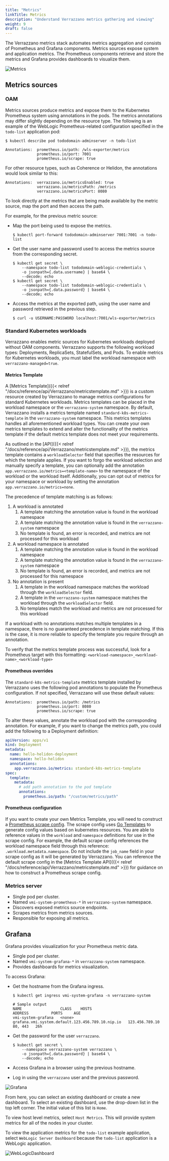 ```yaml
---
title: "Metrics"
linkTitle: Metrics
description: "Understand Verrazzano metrics gathering and viewing"
weight: 9
draft: false
---
```



The Verrazzano metrics stack automates metrics aggregation and consists of Prometheus and Grafana components.
Metrics sources expose system and application metrics.
The Prometheus components retrieve and store the metrics and Grafana provides dashboards to
visualize them.

![Metrics](/docs/images/metrics.png)

## Metrics sources

### OAM

Metrics sources produce metrics and expose them to the Kubernetes Prometheus system using annotations in the pods.
The metrics annotations may differ slightly depending on the resource type.
The following is an example of the WebLogic Prometheus-related configuration specified in the `todo-list` application pod:

`$ kubectl describe pod tododomain-adminserver -n todo-list`

```
Annotations:  prometheus.io/path: /wls-exporter/metrics
              prometheus.io/port: 7001
              prometheus.io/scrape: true
```

For other resource types, such as Coherence or Helidon, the annotations would look similar to this:

```
Annotations:  verrazzano.io/metricsEnabled: true
              verrazzano.io/metricsPath: /metrics
              verrazzano.io/metricsPort: 8080
```

To look directly at the metrics that are being made available by the metric source, map the port and then access the path.

For example, for the previous metric source:

- Map the port being used to expose the metrics.
  ```
  $ kubectl port-forward tododomain-adminserver 7001:7001 -n todo-list
  ```

- Get the user name and password used to access the metrics source from the corresponding secret.

  ```
  $ kubectl get secret \
      --namespace todo-list tododomain-weblogic-credentials \
      -o jsonpath={.data.username} | base64 \
      --decode; echo
  $ kubectl get secret \
      --namespace todo-list tododomain-weblogic-credentials \
      -o jsonpath={.data.password} | base64 \
      --decode; echo
  ```

- Access the metrics at the exported path, using the user name and password retrieved in the previous step.
   ```
   $ curl -u USERNAME:PASSWORD localhost:7001/wls-exporter/metrics
   ```
  
### Standard Kubernetes workloads

Verrazzano enables metric sources for Kubernetes workloads deployed without OAM components. 
Verrazzano supports the following workload types: Deployments, ReplicaSets, StatefulSets, and Pods.
To enable metrics for Kubernetes workloads, you must label the workload namespace with `verrazzano-managed=true`.

#### Metrics Template

A [Metrics Template]({{< relref "/docs/reference/api/Verrazzano/metricstemplate.md" >}}) is a custom resource created by Verrazzano to manage metrics configurations for standard Kubernetes workloads.
Metrics templates can be placed in the workload namespace or the `verrazzano-system` namespace.
By default, Verrazzano installs a metrics template named `standard-k8s-metrics-template` in the `verrazzano-system` namespace.
This metrics templates handles all aforementioned workload types.
You can create your own metrics templates to extend and alter the functionality of the metrics template
if the default metrics template does not meet your requirements.

As outlined in the [API]({{< relref "/docs/reference/api/Verrazzano/metricstemplate.md" >}}), the metrics template contains a `workloadSelector` field that specifies the resources for which the template applies.
If you want to forgo the workload selection and manually specify a template, you can optionally add the annotation `app.verrazzano.io/metrics=<template-name>`
to the namespace of the workload or the workload itself.
Additionally, you can opt out of metrics for your namespace or workload by setting the annotation `app.verrazzano.io/metrics=none`.

The precedence of template matching is as follows:

1. A workload is annotated
   1. A template matching the annotation value is found in the workload namespace
   2. A template matching the annotation value is found in the `verrazzano-system` namespace
   3. No template is found, an error is recorded, and metrics are not processed for this workload
2. A workload namespace is annotated
   1. A template matching the annotation value is found in the workload namespace
   2. A template matching the annotation value is found in the `verrazzano-system` namespace
   3. No template is found, an error is recorded, and metrics are not processed for this namespace
3. No annotation is present
   1. A template in the workload namespace matches the workload through the `workloadSelector` field.
   2. A template in the `verrazzano-system` namespace matches the workload through the `workloadSelector` field.
   3. No templates match the workload and metrics are not processed for this workload
   
If a workload with no annotations matches multiple templates in a namespace, there is no guaranteed precedence in template matching.
If this is the case, it is more reliable to specify the template you require through an annotation.

To verify that the metrics template process was successful, look for a Prometheus target with this formatting:
`<workload-namespace>_<workload-name>_<workload-type>`

#### Prometheus overrides

The `standard-k8s-metrics-template` metrics template installed by Verrazzano uses the following pod annotations to populate the Prometheus configuration.
If not specified, Verrazzano will use these default values:

```
Annotations:  prometheus.io/path: /metrics
              prometheus.io/port: 8080
              prometheus.io/scrape: true
```

To alter these values, annotate the workload pod with the corresponding annotation.
For example, if you want to change the metrics path, you could add the following to a Deployment definition:

```yaml
apiVersion: apps/v1
kind: Deployment
metadata:
  name: hello-helidon-deployment
  namespace: hello-helidon
  annotations:
    app.verrazzano.io/metrics: standard-k8s-metrics-template
spec:
  template:
    metadata:
      # add path annotation to the pod template
      annotations:
        prometheus.io/path: "/custom/metrics/path"
```

#### Prometheus configuration

If you want to create your own Metrics Template, you will need to construct a [Prometheus scrape config](https://prometheus.io/docs/prometheus/latest/configuration/configuration/#scrape_config).
The scrape config uses [Go Templates](https://pkg.go.dev/text/template) to generate config values based on kubernetes resources.
You are able to reference values in the `workload` and `namespace` definitions for use in the scrape config.
For example, the default scrape config references the workload namespace field through this reference: `.workload.metadata.namespace`. 
Do not include the `job_name` field in your scrape config as it will be generated by Verrazzano.
You can reference the default scrape config in the [Metrics Template API]({{< relref "/docs/reference/api/Verrazzano/metricstemplate.md" >}}) for guidance on how to construct a Prometheus scrape config.

### Metrics server

- Single pod per cluster.
- Named `vmi-system-prometheus-*` in `verrazzano-system` namespace.
- Discovers exposed metrics source endpoints.
- Scrapes metrics from metrics sources.
- Responsible for exposing all metrics.

## Grafana

Grafana provides visualization for your Prometheus metric data.

- Single pod per cluster.
- Named `vmi-system-grafana-*` in `verrazzano-system` namespace.
- Provides dashboards for metrics visualization.

To access Grafana:

- Get the hostname from the Grafana ingress.
   ```
   $ kubectl get ingress vmi-system-grafana -n verrazzano-system

   # Sample output
   NAME                 CLASS    HOSTS                                              ADDRESS          PORTS     AGE
   vmi-system-grafana   <none>   grafana.vmi.system.default.123.456.789.10.nip.io   123.456.789.10   80, 443   26h
   ```

- Get the password for the user `verrazzano`.
   ```
   $ kubectl get secret \
       --namespace verrazzano-system verrazzano \
       -o jsonpath={.data.password} | base64 \
       --decode; echo
   ```
- Access Grafana in a browser using the previous hostname.
- Log in using the `verrazzano` user and the previous password.

![Grafana](/docs/images/grafana-initial-page.png)


From here, you can select an existing dashboard or create a new dashboard.
To select an existing dashboard, use the drop-down list in the top left corner.
The initial value of this list is `Home`.


To view host level metrics, select `Host Metrics`. This will provide system metrics for all
of the nodes in your cluster.


To view the application metrics for the `todo-list` example application, select `WebLogic Server Dashboard`
because the `todo-list` application is a WebLogic application.

![WebLogicDashboard](/docs/images/grafana-weblogic-dashboard.png)
